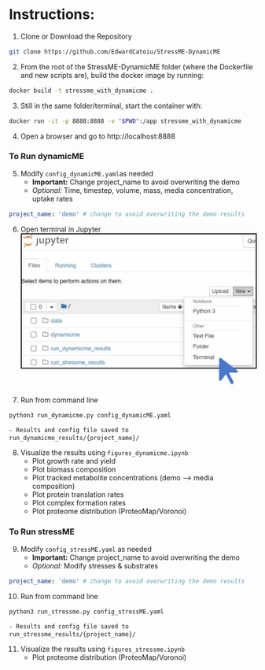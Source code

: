 # Instructions:
1. Clone or Download the Repository
```bash
git clone https://github.com/EdwardCatoiu/StressME-DynamicME
```
2. From the root of the StressME-DynamicME folder (where the Dockerfile and new scripts are), build the docker image by running: 
```bash
docker build -t stressme_with_dynamicme .
```
3. Still in the same folder/terminal, start the container with:
```bash
docker run -it -p 8888:8888 -v "$PWD":/app stressme_with_dynamicme
```
4. Open a browser and go to http://localhost:8888


### To Run dynamicME 
5. Modify `config_dynamicME.yaml`as needed 
    - **Important:** Change project_name to avoid overwriting the demo
    - *Optional:* Time, timestep, volume, mass, media concentration, uptake rates
```yaml
project_name: 'demo' # change to avoid overwriting the demo results
```
6. Open terminal in Jupyter  
![Open new terminal](assets/select_new_terminal.jpg)

7. Run from command line
```bash
python3 run_dynamicme.py config_dynamicME.yaml
```
    - Results and config file saved to run_dynamicme_results/{project_name}/

8. Visualize the results using `figures_dynamicme.ipynb`
    - Plot growth rate and yield
    - Plot biomass composition
    - Plot tracked metabolite concentrations (demo --> media composition)
    - Plot protein translation rates
    - Plot complex formation rates
    - Plot proteome distribution (ProteoMap/Voronoi)

### To Run stressME 
9. Modify `config_stressME.yaml` as needed
    - **Important:** Change project_name to avoid overwriting the demo
    - *Optional:* Modify stresses & substrates
```yaml
project_name: 'demo' # change to avoid overwriting the demo results
```

10. Run from command line
```bash
python3 run_stressme.py config_stressME.yaml
```
    - Results and config file saved to run_stressme_results/{project_name}/

11. Visualize the results using `figures_stressme.ipynb`
    - Plot proteome distribution (ProteoMap/Voronoi)
